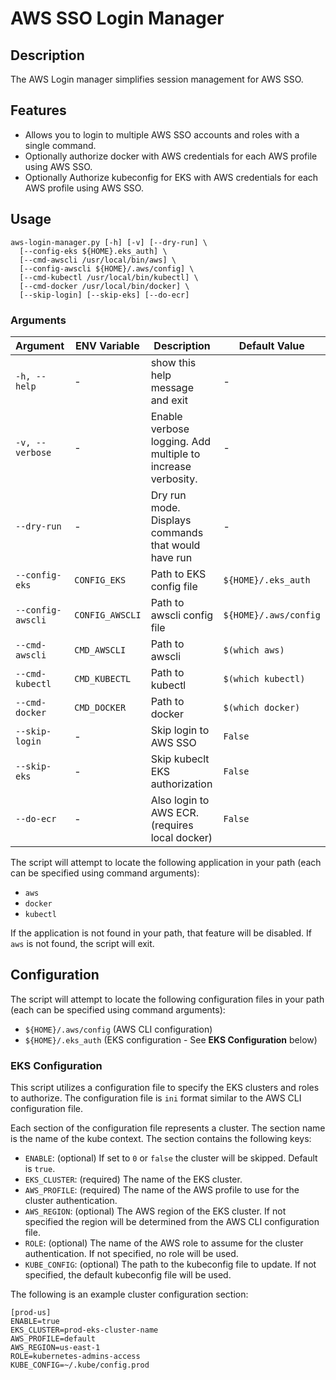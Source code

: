 # AWS SSO Login Manager

## Description
The AWS Login manager simplifies session management for AWS SSO.

## Features
- Allows you to login to multiple AWS SSO accounts and roles with a single command.
- Optionally authorize docker with AWS credentials for each AWS profile using AWS SSO.
- Optionally Authorize kubeconfig for EKS with AWS credentials for each AWS profile using AWS SSO.


## Usage
```
aws-login-manager.py [-h] [-v] [--dry-run] \
  [--config-eks ${HOME}.eks_auth] \
  [--cmd-awscli /usr/local/bin/aws] \
  [--config-awscli ${HOME}/.aws/config] \
  [--cmd-kubectl /usr/local/bin/kubectl] \
  [--cmd-docker /usr/local/bin/docker] \
  [--skip-login] [--skip-eks] [--do-ecr] 
```

### Arguments
| Argument | ENV Variable| Description | Default Value |
| -------- |------------ | ----------- | ------------- |
| `-h, --help` | - | show this help message and exit | - |
| `-v, --verbose` | - | Enable verbose logging. Add multiple to increase verbosity. | - |
| `--dry-run` | - | Dry run mode. Displays commands that would have run | - |
| `--config-eks` | `CONFIG_EKS` | Path to EKS config file | `${HOME}/.eks_auth` |
| `--config-awscli` | `CONFIG_AWSCLI` | Path to awscli config file | `${HOME}/.aws/config` |
| `--cmd-awscli` | `CMD_AWSCLI` | Path to awscli | `$(which aws)` |
| `--cmd-kubectl` | `CMD_KUBECTL` | Path to kubectl | `$(which kubectl)` |
| `--cmd-docker` | `CMD_DOCKER` | Path to docker | `$(which docker)` |
| `--skip-login` | - | Skip login to AWS SSO | `False` |
| `--skip-eks` | - | Skip kubeclt EKS authorization | `False` |
| `--do-ecr` | - | Also login to AWS ECR. (requires local docker) | `False` |



The script will attempt to locate the following application in your path (each can be specified using command arguments):
- `aws`
- `docker`
- `kubectl`

If the application is not found in your path, that feature will be disabled. If `aws` is not found, the script will exit.

## Configuration
The script will attempt to locate the following configuration files in your path (each can be specified using command arguments):
- `${HOME}/.aws/config` (AWS CLI configuration)
- `${HOME}/.eks_auth` (EKS configuration - See **EKS Configuration** below)


### EKS Configuration
This script utilizes a configuration file to specify the EKS clusters and roles to authorize. The configuration file is `ini` format similar to the AWS CLI configuration file. 

Each section of the configuration file represents a cluster. The section name is the name of the kube context. The section contains the following keys:
 - `ENABLE`: (optional) If set to `0` or `false` the cluster will be skipped. Default is `true`.
 - `EKS_CLUSTER`: (required) The name of the EKS cluster.
 - `AWS_PROFILE`: (required) The name of the AWS profile to use for the cluster authentication.
 - `AWS_REGION`: (optional) The AWS region of the EKS cluster. If not specified the region will be determined from the AWS CLI configuration file.
 - `ROLE`: (optional) The name of the AWS role to assume for the cluster authentication. If not specified, no role will be used.
 - `KUBE_CONFIG`: (optional) The path to the kubeconfig file to update. If not specified, the default kubeconfig file will be used.

The following is an example cluster configuration section:
```
[prod-us]
ENABLE=true
EKS_CLUSTER=prod-eks-cluster-name
AWS_PROFILE=default
AWS_REGION=us-east-1
ROLE=kubernetes-admins-access
KUBE_CONFIG=~/.kube/config.prod
```
